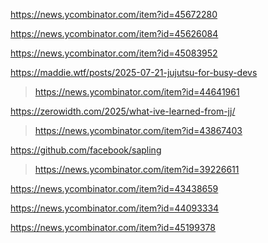 https://news.ycombinator.com/item?id=45672280

https://news.ycombinator.com/item?id=45626084

https://news.ycombinator.com/item?id=45083952

https://maddie.wtf/posts/2025-07-21-jujutsu-for-busy-devs
> https://news.ycombinator.com/item?id=44641961

https://zerowidth.com/2025/what-ive-learned-from-jj/
> https://news.ycombinator.com/item?id=43867403

https://github.com/facebook/sapling
> https://news.ycombinator.com/item?id=39226611

https://news.ycombinator.com/item?id=43438659

https://news.ycombinator.com/item?id=44093334

https://news.ycombinator.com/item?id=45199378